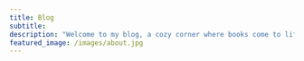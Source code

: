 ```yaml
---
title: Blog
subtitle:
description: "Welcome to my blog, a cozy corner where books come to life, and I share snippets from my past diary entries."
featured_image: /images/about.jpg
---
```



